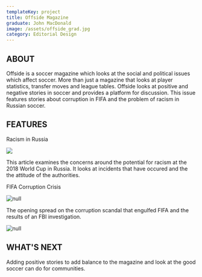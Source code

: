 ```yaml
---
templateKey: project
title: Offside Magazine
graduate: John MacDonald
image: /assets/offside_grad.jpg
category: Editorial Design
---
```

## ABOUT

Offside is a soccer magazine which looks at the social and political issues which affect soccer. More than just a magazine that looks at player statistics, transfer moves and league tables. Offside looks at positive and negative stories in soccer and provides a platform for discussion. This issue features stories about corruption in FIFA and the problem of racism in Russian soccer.

## FEATURES

Racism in Russia

![ ](/assets/russiagradfinal2.jpg)

This article examines the concerns around the potential for racism at the 2018 World Cup in Russia. It looks at incidents that have occured and the the attitude of the authorities.

FIFA Corruption Crisis

![null](/assets/mafiagradafix.jpg)

The opening spread on the corruption scandal that engulfed FIFA and the results of an FBI investigation. 

![null](/assets/mafiagradafix3.jpg)

## WHAT'S NEXT

Adding positive stories to add balance to the magazine and look at the good soccer can do for communities.
